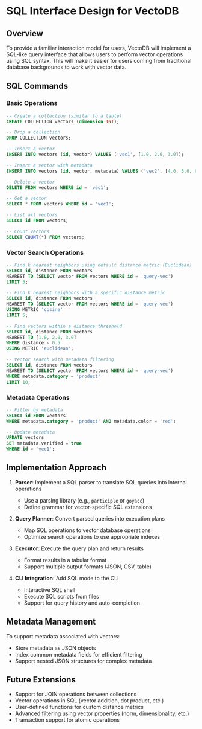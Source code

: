# SQL Interface Design for VectoDB

## Overview

To provide a familiar interaction model for users, VectoDB will implement a SQL-like query interface that allows users to perform vector operations using SQL syntax. This will make it easier for users coming from traditional database backgrounds to work with vector data.

## SQL Commands

### Basic Operations

```sql
-- Create a collection (similar to a table)
CREATE COLLECTION vectors (dimension INT);

-- Drop a collection
DROP COLLECTION vectors;

-- Insert a vector
INSERT INTO vectors (id, vector) VALUES ('vec1', [1.0, 2.0, 3.0]);

-- Insert a vector with metadata
INSERT INTO vectors (id, vector, metadata) VALUES ('vec2', [4.0, 5.0, 6.0], '{"category": "product", "color": "red"}');

-- Delete a vector
DELETE FROM vectors WHERE id = 'vec1';

-- Get a vector
SELECT * FROM vectors WHERE id = 'vec1';

-- List all vectors
SELECT id FROM vectors;

-- Count vectors
SELECT COUNT(*) FROM vectors;
```

### Vector Search Operations

```sql
-- Find k nearest neighbors using default distance metric (Euclidean)
SELECT id, distance FROM vectors 
NEAREST TO (SELECT vector FROM vectors WHERE id = 'query-vec') 
LIMIT 5;

-- Find k nearest neighbors with a specific distance metric
SELECT id, distance FROM vectors 
NEAREST TO (SELECT vector FROM vectors WHERE id = 'query-vec') 
USING METRIC 'cosine'
LIMIT 5;

-- Find vectors within a distance threshold
SELECT id, distance FROM vectors 
NEAREST TO [1.0, 2.0, 3.0]
WHERE distance < 0.5
USING METRIC 'euclidean';

-- Vector search with metadata filtering
SELECT id, distance FROM vectors 
NEAREST TO (SELECT vector FROM vectors WHERE id = 'query-vec')
WHERE metadata.category = 'product'
LIMIT 10;
```

### Metadata Operations

```sql
-- Filter by metadata
SELECT id FROM vectors 
WHERE metadata.category = 'product' AND metadata.color = 'red';

-- Update metadata
UPDATE vectors 
SET metadata.verified = true 
WHERE id = 'vec1';
```

## Implementation Approach

1. **Parser**: Implement a SQL parser to translate SQL queries into internal operations
   - Use a parsing library (e.g., `participle` or `goyacc`)
   - Define grammar for vector-specific SQL extensions

2. **Query Planner**: Convert parsed queries into execution plans
   - Map SQL operations to vector database operations
   - Optimize search operations to use appropriate indexes

3. **Executor**: Execute the query plan and return results
   - Format results in a tabular format
   - Support multiple output formats (JSON, CSV, table)

4. **CLI Integration**: Add SQL mode to the CLI
   - Interactive SQL shell
   - Execute SQL scripts from files
   - Support for query history and auto-completion

## Metadata Management

To support metadata associated with vectors:
- Store metadata as JSON objects
- Index common metadata fields for efficient filtering
- Support nested JSON structures for complex metadata


## Future Extensions

- Support for JOIN operations between collections
- Vector operations in SQL (vector addition, dot product, etc.)
- User-defined functions for custom distance metrics
- Advanced filtering using vector properties (norm, dimensionality, etc.)
- Transaction support for atomic operations 